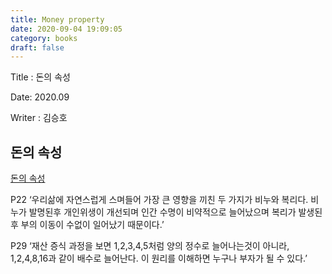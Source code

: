 ```yaml
---
title: Money property
date: 2020-09-04 19:09:05
category: books
draft: false
---
```


Title : 돈의 속성

Date: 2020.09

Writer : 김승호

## 돈의 속성
[돈의 속성](https://book.naver.com/bookdb/book_detail.nhn?bid=16371940)

P22 ‘우리삶에 자연스럽게 스며들어 가장 큰 영향을 끼친 두 가지가 비누와 복리다. 비누가 발명된후 개인위생이 개선되며 인간 수명이 비약적으로 늘어났으며 복리가 발생된후 부의 이동이 수없이 일어났기 때문이다.’

P29 ‘재산 증식 과정을 보면 1,2,3,4,5처럼 양의 정수로 늘어나는것이 아니라, 1,2,4,8,16과 같이 배수로 늘어난다. 이 원리를 이해하면 누구나 부자가 될 수 있다.’